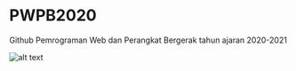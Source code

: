 # PWPB2020
Github Pemrograman Web dan Perangkat Bergerak tahun ajaran 2020-2021

![alt text](https://cdn4.iconfinder.com/data/icons/REALVISTA/mobile/png/400/android_platform.png)
